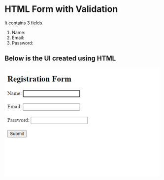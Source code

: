 <h1>HTML Form with Validation</h1>
<p>It contains 3 fields
<ol>
  <li>Name:</li>
  <li>Email:</li>
  <li>Password:</li>
</ol>
</p>
<h2>Below is the UI created using HTML</h2>
<img src="https://github.com/TheFrontEndGuy94/HTML/blob/main/Form%20Validation%20using%20HTML/images/Form.png">
